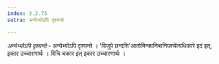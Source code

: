 ```yaml
---
index: 3.2.75
sutra: अन्येभ्योऽपि दृश्यन्ते

---
```

_अन्येभ्योऽपि दृश्यन्ते_ - अन्येभ्योऽपि दृस्यन्ते । 'विजुपे छन्दसि'आतोमिन्क्वनिब्वनिपश्चे॑त्यधिकारे इदं इत्, इकार उच्चारणार्थः । विचि चकार इत् इकार उच्चारणार्थः ।